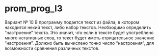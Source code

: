 # prom_prog_l3
Вариант № 10
В программу подается текст из файла, в котором находится некий текст, либо набор текстов.
Необходимо определить “настроение” текста. Это значит, что если в тексте будет употреблено много
негативных слов, то текст будет иметь отрицательное значение “настроения”. Должно быть вычислено
точно число “настроения”, для возможности сравнения различных текстов.
